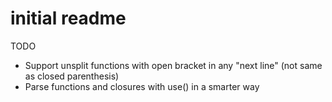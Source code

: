 # initial readme


TODO
* Support unsplit functions with open bracket in any "next line" (not same as closed parenthesis)
* Parse functions and closures with use() in a smarter way